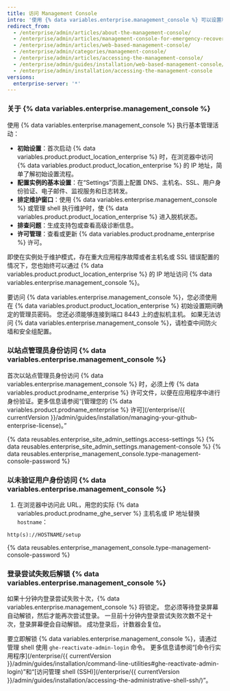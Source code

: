 ```yaml
---
title: 访问 Management Console
intro: '使用 {% data variables.enterprise.management_console %} 可以设置和配置 {% data variables.product.product_location %}、排定维护窗口、排查问题以及管理许可。'
redirect_from:
  - /enterprise/admin/articles/about-the-management-console/
  - /enterprise/admin/articles/management-console-for-emergency-recovery/
  - /enterprise/admin/articles/web-based-management-console/
  - /enterprise/admin/categories/management-console/
  - /enterprise/admin/articles/accessing-the-management-console/
  - /enterprise/admin/guides/installation/web-based-management-console/
  - /enterprise/admin/installation/accessing-the-management-console
versions:
  enterprise-server: '*'
---
```


### 关于 {% data variables.enterprise.management_console %}

使用 {% data variables.enterprise.management_console %} 执行基本管理活动：
- **初始设置**：首次启动 {% data variables.product.product_location_enterprise %} 时，在浏览器中访问 {% data variables.product.product_location_enterprise %} 的 IP 地址，简单了解初始设置流程。
- **配置实例的基本设置**：在“Settings”页面上配置 DNS、主机名、SSL、用户身份验证、电子邮件、监视服务和日志转发。
- **排定维护窗口**：使用 {% data variables.enterprise.management_console %} 或管理 shell 执行维护时，使 {% data variables.product.product_location_enterprise %} 进入脱机状态。
- **排查问题**：生成支持包或查看高级诊断信息。
- **许可管理**：查看或更新 {% data variables.product.prodname_enterprise %} 许可。

即使在实例处于维护模式，存在重大应用程序故障或者主机名或 SSL 错误配置的情况下，您也始终可以通过 {% data variables.product.product_location_enterprise %} 的 IP 地址访问 {% data variables.enterprise.management_console %}。

要访问 {% data variables.enterprise.management_console %}，您必须使用在 {% data variables.product.product_location_enterprise %} 初始设置期间确定的管理员密码。 您还必须能够连接到端口 8443 上的虚拟机主机。 如果无法访问 {% data variables.enterprise.management_console %}，请检查中间防火墙和安全组配置。

### 以站点管理员身份访问 {% data variables.enterprise.management_console %}

首次以站点管理员身份访问 {% data variables.enterprise.management_console %} 时，必须上传 {% data variables.product.prodname_enterprise %} 许可文件，以便在应用程序中进行身份验证。更多信息请参阅“[管理您的 {% data variables.product.prodname_enterprise %} 许可](/enterprise/{{ currentVersion }}/admin/guides/installation/managing-your-github-enterprise-license)。”

{% data reusables.enterprise_site_admin_settings.access-settings %}
{% data reusables.enterprise_site_admin_settings.management-console %}
{% data reusables.enterprise_management_console.type-management-console-password %}

### 以未验证用户身份访问 {% data variables.enterprise.management_console %}

1. 在浏览器中访问此 URL，用您的实际 {% data variables.product.prodname_ghe_server %} 主机名或 IP 地址替换 `hostname`：
  ```shell
  http(s)://HOSTNAME/setup
  ```
{% data reusables.enterprise_management_console.type-management-console-password %}

### 登录尝试失败后解锁 {% data variables.enterprise.management_console %}

如果十分钟内登录尝试失败十次，{% data variables.enterprise.management_console %} 将锁定。 您必须等待登录屏幕自动解锁，然后才能再次尝试登录。 一旦前十分钟内登录尝试失败次数不足十次，登录屏幕便会自动解锁。 成功登录后，计数器会复位。

要立即解锁 {% data variables.enterprise.management_console %}，请通过管理 shell 使用 `ghe-reactivate-admin-login` 命令。 更多信息请参阅“[命令行实用程序](/enterprise/{{ currentVersion }}/admin/guides/installation/command-line-utilities#ghe-reactivate-admin-login)”和“[访问管理 shell (SSH)](/enterprise/{{ currentVersion }}/admin/guides/installation/accessing-the-administrative-shell-ssh/)”。
